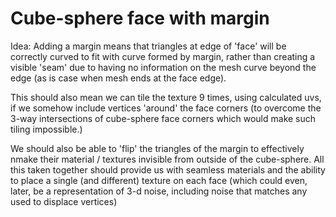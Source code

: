 # Cube-sphere face with margin

Idea: Adding a margin means that triangles at edge of 'face' will be correctly curved to fit with curve formed by margin, rather than creating a visible 'seam' due to having no information on the mesh curve beyond the edge (as is case when mesh ends at the face edge).

This should also mean we can tile the texture 9 times, using calculated uvs, if we somehow include vertices 'around' the face corners (to overcome the 3-way intersections of cube-sphere face corners which would make such tiling impossible.)

We should also be able to 'flip' the triangles of the margin to effectively nmake their material / textures invisible from outside of the cube-sphere. All this taken together should provide us with seamless materials and the ability to place a single (and different) texture on each face (which could even, later, be a representation of 3-d noise, including noise that matches any used to displace vertices)